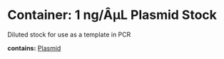 # Container: 1 ng/ÂµL Plasmid Stock

Diluted stock for use as a template in PCR

  **contains:** <a href='#' onclick='easy_select("Sample Types", "Plasmid")'>Plasmid</a>

